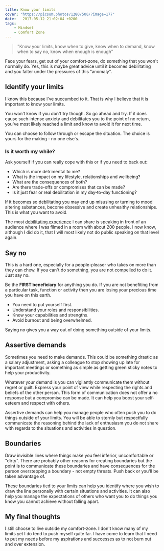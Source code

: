 ```yaml
---
title: Know your limits
cover: "https://picsum.photos/1280/500/?image=177"
date:   2017-05-12 21:02:04 +0200
tags: 
    - Mindset 
    - Comfort Zone
---
```


> "Know your limits, know when to give, know when to demand, know when to say
   no, know when enough is enough"

Face your fears, get out of your comfort-zone, do something that you won't
normally do. Yes, this is maybe great advice until it becomes debilitating and
you falter under the pressures of this "anomaly".

## Identify your limits

I know this because I've succumbed to it. That is why I believe that it is
important to know your limits.

You won't know if you don't try though. So go ahead and try. If it does cause
such intense anxiety and debilitates you to the point of no return, you've
most likely reached a limit and know to avoid it for next time.

You can choose to follow through or escape the situation. The choice is yours
for the making - no one else's.

### Is it worth my while?

Ask yourself if you can really cope with this or if you need to back out:

* Which is more detrimental to me?
* What is the impact on my lifestyle, relationships and wellbeing?
* What are the consequences of both?
* Are there trade-offs or compromises that can be made?
* Is it just fear or real debilitation in my day-to-day functioning?

If it becomes so debilitating you may end up misusing or turning to mood altering
substances, become obsessive and create unhealthy relationships.
This is what you want to avoid.

The most [debilitating experience](/blog/the-fear-behind-the-scenes/)
I can share is speaking in front of an audience
where I was filmed in a room with about 200 people. I now know, although I did
do it, that I will most likely not do public speaking on that level again.

## Say no

This is a hard one, especially for a people-pleaser who takes on more than they
can chew. If you can't do something, you are not compelled to do it. Just
say no.

Be the **FIRST beneficiary** for anything you do. If you are not benefiting from
a particular task, function or activity then you are losing your precious
time you have on this earth.

* You need to put yourself first.
* Understand your roles and responsibilities.
* Know your capabilities and strengths.
* Avoid burnout and being overwhelmed.

Saying no gives you a way out of doing something outside of your limits.

## Assertive demands

Sometimes you need to make demands. This could be something drastic as a salary
adjustment, asking a colleague to stop showing up late for important meetings
or something as simple as getting green sticky notes to help your
productivity.

Whatever your demand is you can vigilantly communicate them without regret or
guilt. Express your point of view while respecting the rights and beliefs of
the other person. This form of communication does not offer a no response but
a compromise can be made. It can help you boost your self-esteem and respect
with others.

Assertive demands can help you manage people who often push you to do
things outside of your limits. You will be able to sternly but respectfully
communicate the reasoning behind the lack of enthusiasm you do not share with
regards to the situations and activities in question.

## Boundaries

Draw invisible lines where things make you feel inferior, uncomfortable or
"dirty". There are probably other reasons for creating boundaries but the point
is to communicate these boundaries and have consequences for the person
overstepping a boundary - not empty threats. Push back or you'll be taken
advantage of.

These boundaries tied to your limits can help you identify where you wish to
draw the line personally with certain situations and activities. It can also
help you manage the expectations of others who want you to do things you know
you cannot achieve without falling apart.

## My final thoughts

I still choose to live outside my comfort-zone. I don't know many of my limits
yet I do tend to push myself quite far. I have come to learn that I need to
put my needs before my aspirations and successes as to not burn out and
over extension.
